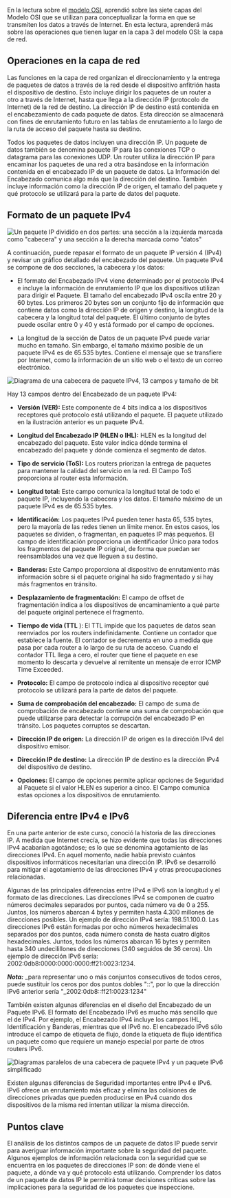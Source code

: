 
En la lectura sobre el [modelo OSI](https://www.coursera.org/learn/networks-and-network-security/supplement/YbKL0/the-osi-model-explained), aprendió sobre las siete capas del Modelo OSI que se utilizan para conceptualizar la forma en que se transmiten los datos a través de Internet. En esta lectura, aprenderá más sobre las operaciones que tienen lugar en la capa 3 del modelo OSI: la capa de red.

## Operaciones en la capa de red

Las funciones en la capa de red organizan el direccionamiento y la entrega de paquetes de datos a través de la red desde el dispositivo anfitrión hasta el dispositivo de destino. Esto incluye dirigir los paquetes de un router a otro a través de Internet, hasta que llega a la dirección IP (protocolo de Internet) de la red de destino. La dirección IP de destino está contenida en el encabezamiento de cada paquete de datos. Esta dirección se almacenará con fines de enrutamiento futuro en las tablas de enrutamiento a lo largo de la ruta de acceso del paquete hasta su destino.

Todos los paquetes de datos incluyen una dirección IP. Un paquete de datos también se denomina paquete IP para las conexiones TCP o datagrama para las conexiones UDP. Un router utiliza la dirección IP para encaminar los paquetes de una red a otra basándose en la información contenida en el encabezado IP de un paquete de datos. La Información del Encabezado comunica algo más que la dirección del destino. También incluye información como la dirección IP de origen, el tamaño del paquete y qué protocolo se utilizará para la parte de datos del paquete.

## Formato de un paquete IPv4

![Un paquete IP dividido en dos partes: una sección a la izquierda marcada como "cabecera" y una sección a la derecha marcada como "datos"](https://d3c33hcgiwev3.cloudfront.net/imageAssetProxy.v1/NHNCeVwQQCCcfSTfEUTolg_afd9af6faf854e3db824471a7f2e56f1_CS_R-044_Edited_IP-packet-header-and-data-final.png?expiry=1750464000000&hmac=6tyxG61oI-6_xXM53gykokdFpjPYSYS1GIzrhQFLwLY)

A continuación, puede repasar el formato de un paquete IP versión 4 (IPv4) y revisar un gráfico detallado del encabezado del paquete. Un paquete IPv4 se compone de dos secciones, la cabecera y los datos:

- El formato del Encabezado IPv4 viene determinado por el protocolo IPv4 e incluye la información de enrutamiento IP que los dispositivos utilizan para dirigir el Paquete. El tamaño del encabezado IPv4 oscila entre 20 y 60 bytes. Los primeros 20 bytes son un conjunto fijo de información que contiene datos como la dirección IP de origen y destino, la longitud de la cabecera y la longitud total del paquete. El último conjunto de bytes puede oscilar entre 0 y 40 y está formado por el campo de opciones.
    
- La longitud de la sección de Datos de un paquete IPv4 puede variar mucho en tamaño. Sin embargo, el tamaño máximo posible de un paquete IPv4 es de 65.535 bytes. Contiene el mensaje que se transfiere por Internet, como la información de un sitio web o el texto de un correo electrónico.
    

![Diagrama de una cabecera de paquete IPv4, 13 campos y tamaño de bit](https://d3c33hcgiwev3.cloudfront.net/imageAssetProxy.v1/ZlTJLULmT_-iQusFt5gHLA_34841ae20ac344f4a0248aebe8f0d6f1_CS_R-044_Edited_Pv4-packet-header-14-field.png?expiry=1750464000000&hmac=pnFixTtIPXwSfVaQJxAsyNorSRbb71RTwfKGEsvLe6Q)

Hay 13 campos dentro del Encabezado de un paquete IPv4:

- **Versión (VER):** Este componente de 4 bits indica a los dispositivos receptores qué protocolo está utilizando el paquete. El paquete utilizado en la ilustración anterior es un paquete IPv4.
    
- **Longitud del Encabezado IP (HLEN o IHL):** HLEN es la longitud del encabezado del paquete. Este valor indica dónde termina el encabezado del paquete y dónde comienza el segmento de datos.
    
- **Tipo de servicio (ToS):** Los routers priorizan la entrega de paquetes para mantener la calidad del servicio en la red. El Campo ToS proporciona al router esta Información.
    
- **Longitud total:** Este campo comunica la longitud total de todo el paquete IP, incluyendo la cabecera y los datos. El tamaño máximo de un paquete IPv4 es de 65.535 bytes.
    
- **Identificación:** Los paquetes IPv4 pueden tener hasta 65, 535 bytes, pero la mayoría de las redes tienen un límite menor. En estos casos, los paquetes se dividen, o fragmentan, en paquetes IP más pequeños. El campo de identificación proporciona un identificador Único para todos los fragmentos del paquete IP original, de forma que puedan ser reensamblados una vez que lleguen a su destino.
    
- **Banderas:** Este Campo proporciona al dispositivo de enrutamiento más información sobre si el paquete original ha sido fragmentado y si hay más fragmentos en tránsito.
    
- **Desplazamiento de fragmentación:** El campo de offset de fragmentación indica a los dispositivos de encaminamiento a qué parte del paquete original pertenece el fragmento.
    
- **Tiempo de vida (TTL** ): El TTL impide que los paquetes de datos sean reenviados por los routers indefinidamente. Contiene un contador que establece la fuente. El contador se decrementa en uno a medida que pasa por cada router a lo largo de su ruta de acceso. Cuando el contador TTL llega a cero, el router que tiene el paquete en ese momento lo descarta y devuelve al remitente un mensaje de error ICMP Time Exceeded.
    
- **Protocolo:** El campo de protocolo indica al dispositivo receptor qué protocolo se utilizará para la parte de datos del paquete.
    
- **Suma de comprobación del encabezado:** El campo de suma de comprobación de encabezado contiene una suma de comprobación que puede utilizarse para detectar la corrupción del encabezado IP en tránsito. Los paquetes corruptos se descartan.
    
- **Dirección IP de origen:** La dirección IP de origen es la dirección IPv4 del dispositivo emisor.
    
- **Dirección IP de destino:** La dirección IP de destino es la dirección IPv4 del dispositivo de destino.
    
- **Opciones:** El campo de opciones permite aplicar opciones de Seguridad al Paquete si el valor HLEN es superior a cinco. El Campo comunica estas opciones a los dispositivos de enrutamiento.
    

## Diferencia entre IPv4 e IPv6

En una parte anterior de este curso, conoció la historia de las direcciones IP. A medida que Internet crecía, se hizo evidente que todas las direcciones IPv4 acabarían agotándose; es lo que se denomina agotamiento de las direcciones IPv4. En aquel momento, nadie había previsto cuántos dispositivos informáticos necesitarían una dirección IP. IPv6 se desarrolló para mitigar el agotamiento de las direcciones IPv4 y otras preocupaciones relacionadas.

Algunas de las principales diferencias entre IPv4 e IPv6 son la longitud y el formato de las direcciones. Las direcciones IPv4 se componen de cuatro números decimales separados por puntos, cada número va de 0 a 255. Juntos, los números abarcan 4 bytes y permiten hasta 4.300 millones de direcciones posibles. Un ejemplo de dirección IPv4 sería: 198.51.100.0. Las direcciones IPv6 están formadas por ocho números hexadecimales separados por dos puntos, cada número consta de hasta cuatro dígitos hexadecimales. Juntos, todos los números abarcan 16 bytes y permiten hasta 340 undecilillones de direcciones (340 seguidos de 36 ceros). Un ejemplo de dirección IPv6 sería: 2002:0db8:0000:0000:0000:ff21:0023:1234.

_**Nota:**_ _para representar uno o más conjuntos consecutivos de todos ceros, puede sustituir los ceros por dos puntos dobles "::", por lo que la dirección IPv6 anterior sería "_2002:0db8::ff21:0023:1234"

También existen algunas diferencias en el diseño del Encabezado de un Paquete IPv6. El formato del Encabezado IPv6 es mucho más sencillo que el de IPv4. Por ejemplo, el Encabezado IPv4 incluye los campos IHL, Identificación y Banderas, mientras que el IPv6 no. El encabezado IPv6 sólo introduce el campo de etiqueta de flujo, donde la etiqueta de flujo identifica un paquete como que requiere un manejo especial por parte de otros routers IPv6.

![Diagramas paralelos de una cabecera de paquete IPv4 y un paquete IPv6 simplificado](https://d3c33hcgiwev3.cloudfront.net/imageAssetProxy.v1/PNld6YkmQNWyhZjFFHvC-Q_eb474e5ee3b3416fbc06a639503342f1_CS_R-044_IPv4-and-IPv6.png?expiry=1750464000000&hmac=nokpIkebHTiSI7P6K4h1t1WLPOQB0mXCpyWs-74w8WI)

Existen algunas diferencias de Seguridad importantes entre IPv4 e IPv6. IPv6 ofrece un enrutamiento más eficaz y elimina las colisiones de direcciones privadas que pueden producirse en IPv4 cuando dos dispositivos de la misma red intentan utilizar la misma dirección.

## Puntos clave

El análisis de los distintos campos de un paquete de datos IP puede servir para averiguar información importante sobre la seguridad del paquete. Algunos ejemplos de información relacionada con la seguridad que se encuentra en los paquetes de direcciones IP son: de dónde viene el paquete, a dónde va y qué protocolo está utilizando. Comprender los datos de un paquete de datos IP le permitirá tomar decisiones críticas sobre las implicaciones para la seguridad de los paquetes que inspeccione.